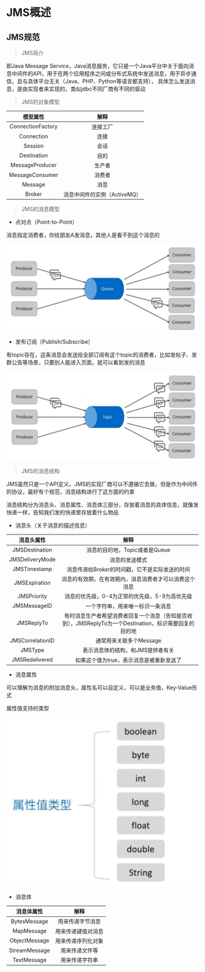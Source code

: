 # JMS概述

## JMS规范

> JMS简介

即Java Message Service，Java消息服务，它只是一个Java平台中关于面向消息中间件的API，用于在两个应用程序之间或分布式系统中发送消息，用于异步通信，且与具体平台无关（Java、PHP、Python等语言都支持），
具体怎么发送消息，是由实现者来实现的，类似jdbc不同厂商有不同的驱动

> JMS的对象模型

|     模型属性      |             解释             |
| :---------------: | :--------------------------: |
| ConnectionFactory |           连接工厂           |
|    Connection     |             连接             |
|      Session      |             会话             |
|    Destination    |             目的             |
|  MessageProducer  |            生产者            |
|  MessageConsumer  |            消费者            |
|      Message      |             消息             |
|      Broker       | 消息中间件的实例（ActiveMQ） |


> JMS的消息模型

* 点对点（Point-to-Point）

消息指定消费者，你给朋友A发消息，其他人是看不到这个消息的

![](./photo/point_to_point.jpg)

* 发布订阅（Publish/Subscribe）

有topic存在，这条消息会发送给全部订阅有这个topic的消费者，比如发帖子、发群公告等场景，只要别人能进入页面，就可以看到发的消息

![](./photo/publish_subscribe.jpg)

> JMS的消息结构

JMS虽然只是一个API定义，JMS的实现厂商可以不遵循它去做，但是作为中间件的协议，最好有个规范，消息结构进行了这方面的约束

消息结构分为消息头、消息属性、消息体三部分，存放着消息的具体信息，就像发快递一样，告知我们发的快递里存放着什么物品

* 消息头（关于消息的描述信息）

|    消息头属性    |                             解释                             |
| :--------------: | :----------------------------------------------------------: |
|  JMSDestination  |                消息的目的地，Topic或者是Queue                |
| JMSDeliveryMode  |                        消息的发送模式                        |
|   JMSTimestamp   |        消息传递给Broker的时间戳，它不是实际发送的时间        |
|  JMSExpiration   |    消息的有效期，在有效期内，消息消费者才可以消费这个消息    |
|   JMSPriority    |        消息的优先级，0-4为正常的优先级，5-9为高优先级        |
|   JMSMessageID   |                一个字符串，用来唯一标识一条消息                |
|    JMSReplyTo    | 有时消息生产者希望消费者回复一个消息（告知是否收到），JMSReplyTo为一个Destination，标识需要回复的目的地 |
| JMSCorrelationID |                   通常用来关联多个Message                    |
|     JMSType      |              表示消息体的结构，和JMS提供者有关               |
|  JMSRedelivered  |              如果这个值为true，表示消息是被重新发送了              |

* 消息属性

可以理解为消息的附加消息头，属性名可以自定义，可以是业务值，Key-Value形式

属性值支持的类型

![](./photo/message_properties_value.jpg)

* 消息体

|  消息体属性   |        解释        |
| :-----------: | :----------------: |
| BytesMessage  |  用来传递字节消息  |
|  MapMessage   | 用来传递键值对消息 |
| ObjectMessage | 用来传递序列化对象 |
| StreamMessage |   用来传递文件等   |
|  TextMessage  |   用来传递字符串   |


